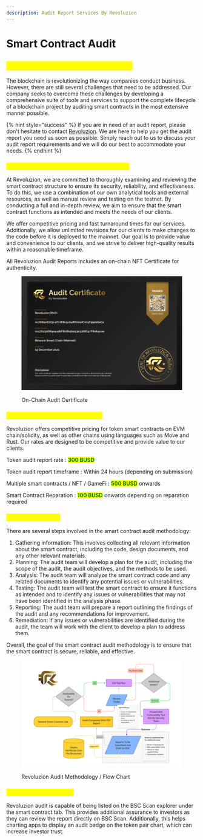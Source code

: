 ```yaml
---
description: Audit Report Services By Revoluzion
---
```


# Smart Contract Audit

## _<mark style="color:yellow;">"Trust No One, Trust The Code!"</mark>_

The blockchain is revolutionizing the way companies conduct business. However, there are still several challenges that need to be addressed. Our company seeks to overcome these challenges by developing a comprehensive suite of tools and services to support the complete lifecycle of a blockchain project by auditing smart contracts in the most extensive manner possible.

{% hint style="success" %}
If you are in need of an audit report, please don't hesitate to contact [Revoluzion](https://t.me/revoluziontoken). We are here to help you get the audit report you need as soon as possible. Simply reach out to us to discuss your audit report requirements and we will do our best to accommodate your needs.
{% endhint %}

### <mark style="color:yellow;">Why Choose Revoluzion Audit Services?</mark>

At Revoluzion, we are committed to thoroughly examining and reviewing the smart contract structure to ensure its security, reliability, and effectiveness. To do this, we use a combination of our own analytical tools and external resources, as well as manual review and testing on the testnet. By conducting a full and in-depth review, we aim to ensure that the smart contract functions as intended and meets the needs of our clients.

We offer competitive pricing and fast turnaround times for our services. Additionally, we allow unlimited revisions for our clients to make changes to the code before it is deployed to the mainnet. Our goal is to provide value and convenience to our clients, and we strive to deliver high-quality results within a reasonable timeframe.

All Revoluzion Audit Reports includes an on-chain NFT Certificate for authenticity.

<figure><img src="../.gitbook/assets/RVZ-Audit-Cert.png" alt=""><figcaption><p>On-Chain Audit Certificate</p></figcaption></figure>

### <mark style="color:yellow;">Audit Report Rate & Time Frame</mark>

Revoluzion offers competitive pricing for token smart contracts on EVM chain/solidity, as well as other chains using languages such as Move and Rust. Our rates are designed to be competitive and provide value to our clients.

Token audit report rate : <mark style="color:green;">**300 BUSD**</mark>

Token audit report timeframe : Within 24 hours (depending on submission)

Multiple smart contracts / NFT / GameFi : <mark style="color:green;">**500 BUSD**</mark> onwards

Smart Contract Reparation : <mark style="color:green;">**100 BUSD**</mark> onwards depending on reparation required

### <mark style="color:yellow;">Audit Report Flow</mark>

There are several steps involved in the smart contract audit methodology:

1. Gathering information: This involves collecting all relevant information about the smart contract, including the code, design documents, and any other relevant materials.
2. Planning: The audit team will develop a plan for the audit, including the scope of the audit, the audit objectives, and the methods to be used.
3. Analysis: The audit team will analyze the smart contract code and any related documents to identify any potential issues or vulnerabilities.
4. Testing: The audit team will test the smart contract to ensure it functions as intended and to identify any issues or vulnerabilities that may not have been identified in the analysis phase.
5. Reporting: The audit team will prepare a report outlining the findings of the audit and any recommendations for improvement.
6. Remediation: If any issues or vulnerabilities are identified during the audit, the team will work with the client to develop a plan to address them.

Overall, the goal of the smart contract audit methodology is to ensure that the smart contract is secure, reliable, and effective.

<figure><img src="../.gitbook/assets/image (25).png" alt=""><figcaption><p>Revoluzion Audit Methodology / Flow Chart</p></figcaption></figure>

### <mark style="color:yellow;">BSC Scan Audit Listed</mark>

Revoluzion audit is capable of being listed on the BSC Scan explorer under the smart contract tab. This provides additional assurance to investors as they can review the report directly on BSC Scan. Additionally, this helps charting apps to display an audit badge on the token pair chart, which can increase investor trust.
